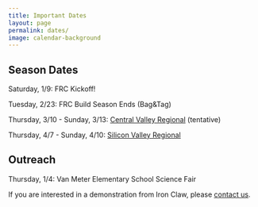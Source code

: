 ```yaml
---
title: Important Dates
layout: page
permalink: dates/
image: calendar-background
---
```


## Season Dates
Saturday, 1/9: FRC Kickoff!

Tuesday, 2/23: FRC Build Season Ends (Bag&Tag)

Thursday, 3/10 - Sunday, 3/13: [Central Valley Regional](http://www.cvrobotics.org/frc/regional/) (tentative)

Thursday, 4/7 - Sunday, 4/10: [Silicon Valley Regional](https://www.thebluealliance.com/event/2016casj)


## Outreach
Thursday, 1/4: Van Meter Elementary School Science Fair

If you are interested in a demonstration from Iron Claw, please [contact us](mailto:contact@ironclaw972.org").
